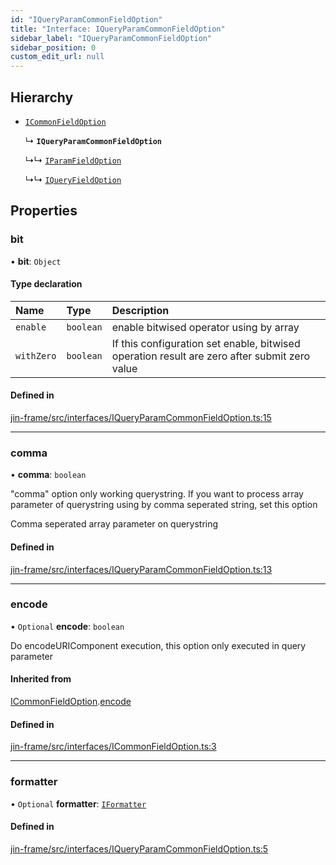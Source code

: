 ```yaml
---
id: "IQueryParamCommonFieldOption"
title: "Interface: IQueryParamCommonFieldOption"
sidebar_label: "IQueryParamCommonFieldOption"
sidebar_position: 0
custom_edit_url: null
---
```


## Hierarchy

- [`ICommonFieldOption`](ICommonFieldOption.md)

  ↳ **`IQueryParamCommonFieldOption`**

  ↳↳ [`IParamFieldOption`](IParamFieldOption.md)

  ↳↳ [`IQueryFieldOption`](IQueryFieldOption.md)

## Properties

### bit

• **bit**: `Object`

#### Type declaration

| Name | Type | Description |
| :------ | :------ | :------ |
| `enable` | `boolean` | enable bitwised operator using by array |
| `withZero` | `boolean` | If this configuration set enable, bitwised operation result are zero after submit zero value |

#### Defined in

[jin-frame/src/interfaces/IQueryParamCommonFieldOption.ts:15](https://github.com/imjuni/jin-frame/blob/e005d9d/src/interfaces/IQueryParamCommonFieldOption.ts#L15)

___

### comma

• **comma**: `boolean`

"comma" option only working querystring. If you want to process array parameter of querystring
using by comma seperated string, set this option

Comma seperated array parameter on querystring

#### Defined in

[jin-frame/src/interfaces/IQueryParamCommonFieldOption.ts:13](https://github.com/imjuni/jin-frame/blob/e005d9d/src/interfaces/IQueryParamCommonFieldOption.ts#L13)

___

### encode

• `Optional` **encode**: `boolean`

Do encodeURIComponent execution, this option only executed in query parameter

#### Inherited from

[ICommonFieldOption](ICommonFieldOption.md).[encode](ICommonFieldOption.md#encode)

#### Defined in

[jin-frame/src/interfaces/ICommonFieldOption.ts:3](https://github.com/imjuni/jin-frame/blob/e005d9d/src/interfaces/ICommonFieldOption.ts#L3)

___

### formatter

• `Optional` **formatter**: [`IFormatter`](IFormatter.md)

#### Defined in

[jin-frame/src/interfaces/IQueryParamCommonFieldOption.ts:5](https://github.com/imjuni/jin-frame/blob/e005d9d/src/interfaces/IQueryParamCommonFieldOption.ts#L5)
